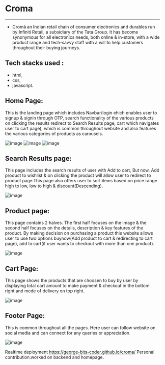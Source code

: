 # Croma
---
* Cromā an Indian retail chain of consumer electronics and durables run by Infiniti Retail, a subsidiary of the Tata Group. It has become synonymous for all electronics needs, both online & in-store, with a wide product range and tech-savvy staff with a will to help customers throughout their buying journeys.

## Tech stacks used :
* html,
* css, 
* javascript.

## Home Page:

 This is the landing page which includes Navbar(login ehich enables user to signup & signin through OTP, search functionality of the various products on clicking the results redirect to Search Results page, cart which navigates user to cart page), which is common throughout website and also features the various categories of products as carousels.
 
![image](https://user-images.githubusercontent.com/91777048/140697866-1a53da90-47c5-4e1e-8985-34a2646f0276.png)
![image](https://user-images.githubusercontent.com/91777048/140699439-c4e9c25f-a539-41d3-82f2-3b9a7788b236.png)
![image](https://user-images.githubusercontent.com/91777048/140699525-7d06579d-618e-4cd8-806b-32d1c55d38f3.png)

## Search Results page:

This page includes the search results of user with Add to cart, But now, Add product to wishlist & on clicking the product will allow user to redirect to product page.This page also offers user to sort items based on price range high to low, low to high & discount(Descending).

![image](https://user-images.githubusercontent.com/91777048/140700425-210f7721-f080-439a-a40b-921f620cd7de.png)

## Product page:

This page contains 2 halves. The first half focuses on the image & the second half focuses on the details, description & key features of the product. By making decision on purchasing a product this website allows user to use two options buynow(Add product to cart & redirecting to cart page), add to cart(if user wants to checkout with more than one product).

![image](https://user-images.githubusercontent.com/91777048/140701047-2188146a-6a34-4c80-8398-1a15f8f862cf.png)

## Cart Page:

This page shows the products that are choosen to buy by user by displaying total cart amount to make payment & checkout in the bottom right and mode of delivery on top right.

![image](https://user-images.githubusercontent.com/91777048/140702063-0b80203d-ed22-4a23-a9aa-2b907b26e854.png)

## Footer Page:

This is common throughout all the pages. Here user can follow website on social media and can connect for any queries or appreciation.

![image](https://user-images.githubusercontent.com/91777048/140702491-616fd8ef-728b-4814-b42f-1ddf1f240ab7.png)

Realtime deployment
https://george-bits-coder.github.io/croma/
Personal contribution:worked on backend and homepage.
